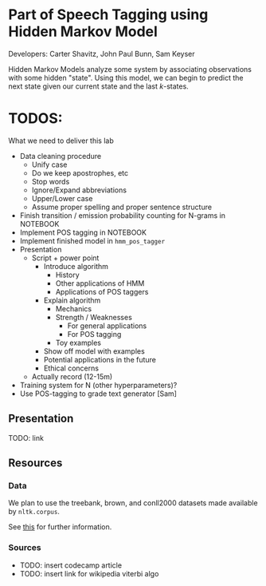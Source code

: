 # Part of Speech Tagging using Hidden Markov Model
Developers: Carter Shavitz, John Paul Bunn, Sam Keyser


Hidden Markov Models analyze some system by associating observations with some hidden "state". Using this model, we can begin to predict the next state given our current state and the last *k*-states.

# TODOS:
What we need to deliver this lab
* Data cleaning procedure
  * Unify case
  * Do we keep apostrophes, etc
  * Stop words
  * Ignore/Expand abbreviations
  * Upper/Lower case
  * Assume proper spelling and proper sentence structure
* Finish transition / emission probability counting for N-grams in NOTEBOOK
* Implement POS tagging in NOTEBOOK
* Implement finished model in `hmm_pos_tagger`
* Presentation
  * Script + power point
    * Introduce algorithm
      * History
      * Other applications of HMM
      * Applications of POS taggers
    * Explain algorithm
      * Mechanics
      * Strength / Weaknesses
        * For general applications
        * For POS tagging
      * Toy examples
    * Show off model with examples
    * Potential applications in the future
    * Ethical concerns
  * Actually record (12-15m)
* Training system for N (other hyperparameters)?
* Use POS-tagging to grade text generator [Sam]

## Presentation
TODO: link


## Resources
### Data
We plan to use the treebank, brown, and conll2000 datasets made available by `nltk.corpus`.


See [this](https://www.kaggle.com/code/gauravduttakiit/pos-tagging-part-3/notebook) for further information.


### Sources
* TODO: insert codecamp article
* TODO: insert link for wikipedia viterbi algo
